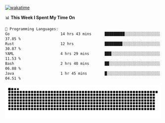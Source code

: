 [![wakatime](https://wakatime.com/badge/user/384f91c6-4eee-411f-8f3b-1b691f58a544.svg)](https://wakatime.com/@384f91c6-4eee-411f-8f3b-1b691f58a544)

<!--START_SECTION:waka-->
📊 **This Week I Spent My Time On** 

```text
💬 Programming Languages: 
Go                       14 hrs 43 mins      █████████░░░░░░░░░░░░░░░░   37.85 % 
Rust                     12 hrs              ████████░░░░░░░░░░░░░░░░░   30.87 % 
YAML                     4 hrs 29 mins       ███░░░░░░░░░░░░░░░░░░░░░░   11.53 % 
Bash                     2 hrs 40 mins       ██░░░░░░░░░░░░░░░░░░░░░░░   06.88 % 
Java                     1 hr 45 mins        █░░░░░░░░░░░░░░░░░░░░░░░░   04.51 % 
```


<!--END_SECTION:waka-->

<picture>
  <source media="(prefers-color-scheme: dark)" srcset="https://raw.githubusercontent.com/fuwx295/fuwx295/output/github-contribution-grid-snake-dark.svg">
  <source media="(prefers-color-scheme: light)" srcset="https://raw.githubusercontent.com/fuwx295/fuwx295/output/github-contribution-grid-snake.svg">
  <img alt="github contribution grid snake animation" src="https://raw.githubusercontent.com/fuwx295/fuwx295/output/github-contribution-grid-snake.svg">
</picture>
